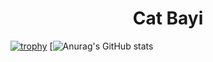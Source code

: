 <p>
    <h1 align="center">Cat Bayi</h1>
</p>

[![trophy](https://github-profile-trophy.vercel.app/?username=Bayi-Cat&theme=onedark)](https://github.com/ryo-ma/github-profile-trophy)
[![Anurag's GitHub stats](https://github-readme-stats.vercel.app/api?username=Bayi-Cat&show_icons=true&theme=radical)
